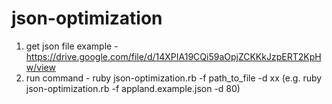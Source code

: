 # json-optimization

1) get json file example - https://drive.google.com/file/d/14XPIA19CQi59aOpjZCKKkJzpERT2KpHw/view
2) run command - ruby json-optimization.rb -f path_to_file -d xx (e.g. ruby json-optimization.rb -f appland.example.json -d 80)
